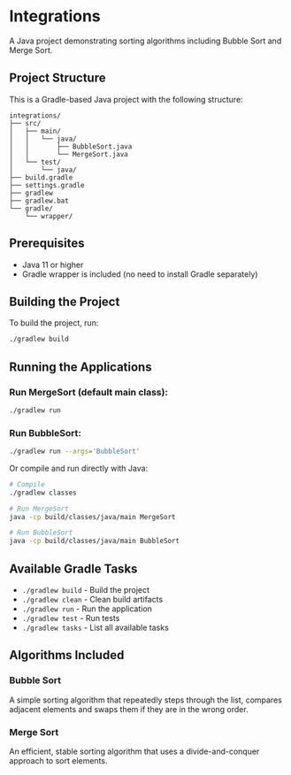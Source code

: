 # Integrations

A Java project demonstrating sorting algorithms including Bubble Sort and Merge Sort.

## Project Structure

This is a Gradle-based Java project with the following structure:

```
integrations/
├── src/
│   ├── main/
│   │   └── java/
│   │       ├── BubbleSort.java
│   │       └── MergeSort.java
│   └── test/
│       └── java/
├── build.gradle
├── settings.gradle
├── gradlew
├── gradlew.bat
└── gradle/
    └── wrapper/
```

## Prerequisites

- Java 11 or higher
- Gradle wrapper is included (no need to install Gradle separately)

## Building the Project

To build the project, run:

```bash
./gradlew build
```

## Running the Applications

### Run MergeSort (default main class):
```bash
./gradlew run
```

### Run BubbleSort:
```bash
./gradlew run --args='BubbleSort'
```

Or compile and run directly with Java:

```bash
# Compile
./gradlew classes

# Run MergeSort
java -cp build/classes/java/main MergeSort

# Run BubbleSort
java -cp build/classes/java/main BubbleSort
```

## Available Gradle Tasks

- `./gradlew build` - Build the project
- `./gradlew clean` - Clean build artifacts
- `./gradlew run` - Run the application
- `./gradlew test` - Run tests
- `./gradlew tasks` - List all available tasks

## Algorithms Included

### Bubble Sort
A simple sorting algorithm that repeatedly steps through the list, compares adjacent elements and swaps them if they are in the wrong order.

### Merge Sort
An efficient, stable sorting algorithm that uses a divide-and-conquer approach to sort elements.
